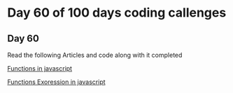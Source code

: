 # Day 60 of 100 days coding callenges

## Day 60
Read the following Articles and code along with it completed


[Functions in javascript](https://javascript.info/function-basics)

[Functions Exoression in javascript ](https://javascript.info/function-expressions)
